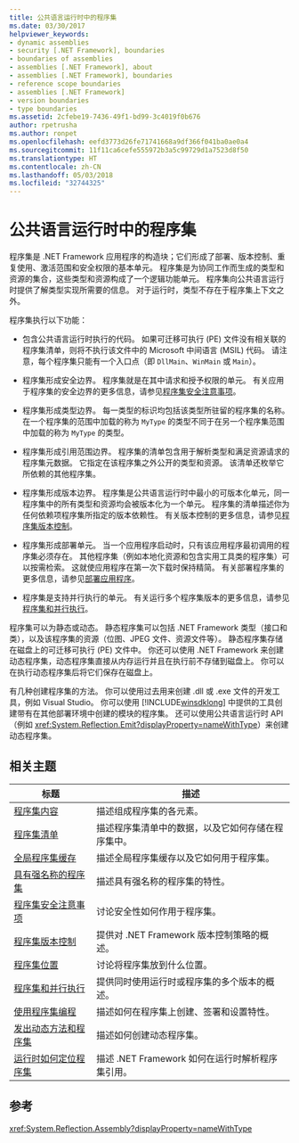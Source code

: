 ```yaml
---
title: 公共语言运行时中的程序集
ms.date: 03/30/2017
helpviewer_keywords:
- dynamic assemblies
- security [.NET Framework], boundaries
- boundaries of assemblies
- assemblies [.NET Framework], about
- assemblies [.NET Framework], boundaries
- reference scope boundaries
- assemblies [.NET Framework]
- version boundaries
- type boundaries
ms.assetid: 2cfebe19-7436-49f1-bd99-3c4019f0b676
author: rpetrusha
ms.author: ronpet
ms.openlocfilehash: eefd3773d26fe71741668a9df366f041ba0ae0a4
ms.sourcegitcommit: 11f11ca6cefe555972b3a5c99729d1a7523d8f50
ms.translationtype: HT
ms.contentlocale: zh-CN
ms.lasthandoff: 05/03/2018
ms.locfileid: "32744325"
---
```

# <a name="assemblies-in-the-common-language-runtime"></a>公共语言运行时中的程序集
程序集是 .NET Framework 应用程序的构造块；它们形成了部署、版本控制、重复使用、激活范围和安全权限的基本单元。 程序集是为协同工作而生成的类型和资源的集合，这些类型和资源构成了一个逻辑功能单元。 程序集向公共语言运行时提供了解类型实现所需要的信息。 对于运行时，类型不存在于程序集上下文之外。  
  
 程序集执行以下功能：  
  
-   包含公共语言运行时执行的代码。 如果可迁移可执行 (PE) 文件没有相关联的程序集清单，则将不执行该文件中的 Microsoft 中间语言 (MSIL) 代码。 请注意，每个程序集只能有一个入口点（即 `DllMain`、`WinMain` 或 `Main`）。  
  
-   程序集形成安全边界。 程序集就是在其中请求和授予权限的单元。 有关应用于程序集的安全边界的更多信息，请参见[程序集安全注意事项](../../../docs/framework/app-domains/assembly-security-considerations.md)。  
  
-   程序集形成类型边界。 每一类型的标识均包括该类型所驻留的程序集的名称。 在一个程序集的范围中加载的称为 `MyType` 的类型不同于在另一个程序集范围中加载的称为 `MyType` 的类型。  
  
-   程序集形成引用范围边界。 程序集的清单包含用于解析类型和满足资源请求的程序集元数据。 它指定在该程序集之外公开的类型和资源。 该清单还枚举它所依赖的其他程序集。  
  
-   程序集形成版本边界。 程序集是公共语言运行时中最小的可版本化单元，同一程序集中的所有类型和资源均会被版本化为一个单元。 程序集的清单描述你为任何依赖项程序集所指定的版本依赖性。 有关版本控制的更多信息，请参见[程序集版本控制](../../../docs/framework/app-domains/assembly-versioning.md)。  
  
-   程序集形成部署单元。 当一个应用程序启动时，只有该应用程序最初调用的程序集必须存在。 其他程序集（例如本地化资源和包含实用工具类的程序集）可以按需检索。 这就使应用程序在第一次下载时保持精简。 有关部署程序集的更多信息，请参见[部署应用程序](../../../docs/framework/deployment/index.md)。  
  
-   程序集是支持并行执行的单元。 有关运行多个程序集版本的更多信息，请参见[程序集和并行执行](../../../docs/framework/app-domains/assemblies-and-side-by-side-execution.md)。  
  
 程序集可以为静态或动态。 静态程序集可以包括 .NET Framework 类型（接口和类），以及该程序集的资源（位图、JPEG 文件、资源文件等）。 静态程序集存储在磁盘上的可迁移可执行 (PE) 文件中。 你还可以使用 .NET Framework 来创建动态程序集，动态程序集直接从内存运行并且在执行前不存储到磁盘上。 你可以在执行动态程序集后将它们保存在磁盘上。  
  
 有几种创建程序集的方法。 你可以使用过去用来创建 .dll 或 .exe 文件的开发工具，例如 Visual Studio。 你可以使用 [!INCLUDE[winsdklong](../../../includes/winsdklong-md.md)] 中提供的工具创建带有在其他部署环境中创建的模块的程序集。 还可以使用公共语言运行时 API（例如 <xref:System.Reflection.Emit?displayProperty=nameWithType>）来创建动态程序集。  
  
## <a name="related-topics"></a>相关主题  
  
|标题|描述|  
|-----------|-----------------|  
|[程序集内容](../../../docs/framework/app-domains/assembly-contents.md)|描述组成程序集的各元素。|  
|[程序集清单](../../../docs/framework/app-domains/assembly-manifest.md)|描述程序集清单中的数据，以及它如何存储在程序集中。|  
|[全局程序集缓存](../../../docs/framework/app-domains/gac.md)|描述全局程序集缓存以及它如何用于程序集。|  
|[具有强名称的程序集](../../../docs/framework/app-domains/strong-named-assemblies.md)|描述具有强名称的程序集的特性。|  
|[程序集安全注意事项](../../../docs/framework/app-domains/assembly-security-considerations.md)|讨论安全性如何作用于程序集。|  
|[程序集版本控制](../../../docs/framework/app-domains/assembly-versioning.md)|提供对 .NET Framework 版本控制策略的概述。|  
|[程序集位置](../../../docs/framework/app-domains/assembly-placement.md)|讨论将程序集放到什么位置。|  
|[程序集和并行执行](../../../docs/framework/app-domains/assemblies-and-side-by-side-execution.md)|提供同时使用运行时或程序集的多个版本的概述。|  
|[使用程序集编程](../../../docs/framework/app-domains/programming-with-assemblies.md)|描述如何在程序集上创建、签署和设置特性。|  
|[发出动态方法和程序集](../../../docs/framework/reflection-and-codedom/emitting-dynamic-methods-and-assemblies.md)|描述如何创建动态程序集。|  
|[运行时如何定位程序集](../../../docs/framework/deployment/how-the-runtime-locates-assemblies.md)|描述 .NET Framework 如何在运行时解析程序集引用。|  
  
## <a name="reference"></a>参考  
 <xref:System.Reflection.Assembly?displayProperty=nameWithType>
